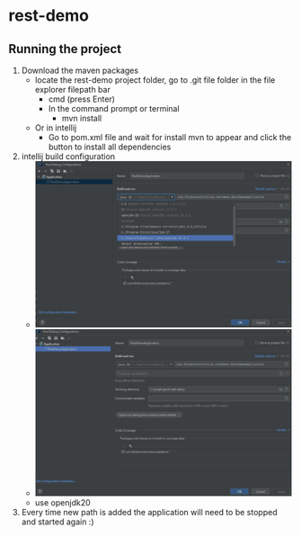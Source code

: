 # rest-demo
 
## Running the project
1. Download the maven packages
    - locate the rest-demo project folder, go to .git file folder
      in the file explorer filepath bar 
      - cmd (press Enter)
      - In the command prompt or terminal
        - mvn install
    - Or in intellij
      - Go to pom.xml file and wait for install mvn to appear and click the button to install all dependencies
1. intellij build configuration
   - ![img_1.png](img_1.png)
   - ![img_2.png](img_2.png)
   - use openjdk20
1. Every time new path is added the application will need to be stopped and started again
:)